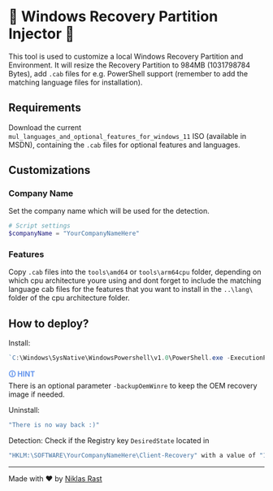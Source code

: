 # 📎 Windows Recovery Partition Injector 📎

This tool is used to customize a local Windows Recovery Partition and Environment.
It will resize the Recovery Partition to 984MB (1031798784 Bytes), add `.cab` files for e.g. PowerShell support (remember to add the matching language files for installation).

## Requirements
Download the current `mul_languages_and_optional_features_for_windows_11` ISO (available in MSDN), containing the `.cab` files for optional features and languages.

## Customizations

### Company Name
Set the company name which will be used for the detection.
``` powershell
# Script settings
$companyName = "YourCompanyNameHere"
```

### Features
Copy `.cab` files into the `tools\amd64` or `tools\arm64cpu` folder, depending on which cpu architecture youre using and dont forget to include the matching language cab files for the features that you want to install in the `..\lang\` folder of the cpu architecture folder.

## How to deploy?

Install: 
``` powershell
`C:\Windows\SysNative\WindowsPowershell\v1.0\PowerShell.exe -ExecutionPolicy Bypass -Command .\inject-wifi-to-winre.ps1 -verbose`
```
<span style="color:cornflowerblue;font-weight:bold">🛈  HINT</span><br/>
    There is an optional parameter `-backupOemWinre` to keep the OEM recovery image if needed.

Uninstall: 
``` powershell
"There is no way back :)"
```

Detection:
 Check if the Registry key `DesiredState` located in 
``` powershell
"HKLM:\SOFTWARE\YourCompanyNameHere\Client-Recovery" with a value of "1.0.0".
```

---

Made with ❤️ by [Niklas Rast](https://github.com/niklasrst)